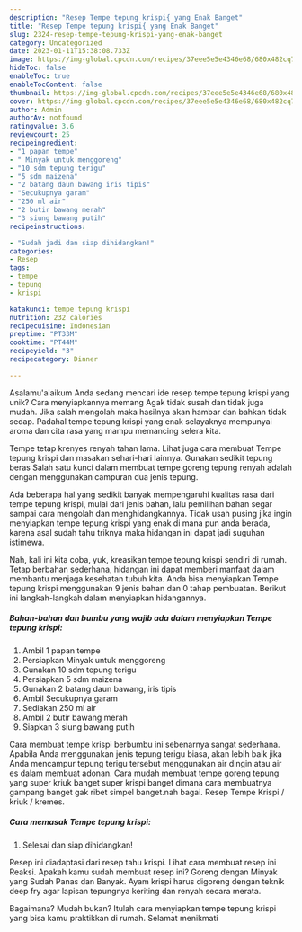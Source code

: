 ```yaml
---
description: "Resep Tempe tepung krispi{ yang Enak Banget"
title: "Resep Tempe tepung krispi{ yang Enak Banget"
slug: 2324-resep-tempe-tepung-krispi-yang-enak-banget
category: Uncategorized
date: 2023-01-11T15:38:08.733Z
image: https://img-global.cpcdn.com/recipes/37eee5e5e4346e68/680x482cq70/tempe-tepung-krispi-foto-resep-utama.jpg
hideToc: false
enableToc: true
enableTocContent: false
thumbnail: https://img-global.cpcdn.com/recipes/37eee5e5e4346e68/680x482cq70/tempe-tepung-krispi-foto-resep-utama.jpg
cover: https://img-global.cpcdn.com/recipes/37eee5e5e4346e68/680x482cq70/tempe-tepung-krispi-foto-resep-utama.jpg
author: Admin
authorAv: notfound
ratingvalue: 3.6
reviewcount: 25
recipeingredient:
- "1 papan tempe"
- " Minyak untuk menggoreng"
- "10 sdm tepung terigu"
- "5 sdm maizena"
- "2 batang daun bawang iris tipis"
- "Secukupnya garam"
- "250 ml air"
- "2 butir bawang merah"
- "3 siung bawang putih"
recipeinstructions:

- "Sudah jadi dan siap dihidangkan!"
categories:
- Resep
tags:
- tempe
- tepung
- krispi

katakunci: tempe tepung krispi 
nutrition: 232 calories
recipecuisine: Indonesian
preptime: "PT33M"
cooktime: "PT44M"
recipeyield: "3"
recipecategory: Dinner

---
```



Asalamu'alaikum Anda sedang mencari ide resep tempe tepung krispi yang unik? Cara menyiapkannya memang Agak tidak susah dan tidak juga mudah. Jika salah mengolah maka hasilnya akan hambar dan bahkan tidak sedap. Padahal tempe tepung krispi yang enak selayaknya mempunyai aroma dan cita rasa yang mampu memancing selera kita.


Tempe tetap krenyes renyah tahan lama. Lihat juga cara membuat Tempe tepung krispi dan masakan sehari-hari lainnya. Gunakan sedikit tepung beras Salah satu kunci dalam membuat tempe goreng tepung renyah adalah dengan menggunakan campuran dua jenis tepung.

Ada beberapa hal yang sedikit banyak mempengaruhi kualitas rasa dari tempe tepung krispi, mulai dari jenis bahan, lalu pemilihan bahan segar sampai cara mengolah dan menghidangkannya. Tidak usah pusing jika ingin menyiapkan tempe tepung krispi yang enak di mana pun anda berada, karena asal sudah tahu triknya maka hidangan ini dapat jadi suguhan istimewa.


Nah, kali ini kita coba, yuk, kreasikan tempe tepung krispi sendiri di rumah. Tetap berbahan sederhana, hidangan ini dapat memberi manfaat dalam membantu menjaga kesehatan tubuh kita. Anda bisa menyiapkan Tempe tepung krispi menggunakan 9 jenis bahan dan 0 tahap pembuatan. Berikut ini langkah-langkah dalam menyiapkan hidangannya.

<!--inarticleads1-->

##### Bahan-bahan dan bumbu yang wajib ada dalam menyiapkan Tempe tepung krispi:

1. Ambil 1 papan tempe
1. Persiapkan  Minyak untuk menggoreng
1. Gunakan 10 sdm tepung terigu
1. Persiapkan 5 sdm maizena
1. Gunakan 2 batang daun bawang, iris tipis
1. Ambil Secukupnya garam
1. Sediakan 250 ml air
1. Ambil 2 butir bawang merah
1. Siapkan 3 siung bawang putih


Cara membuat tempe krispi berbumbu ini sebenarnya sangat sederhana. Apabila Anda menggunakan jenis tepung terigu biasa, akan lebih baik jika Anda mencampur tepung terigu tersebut menggunakan air dingin atau air es dalam membuat adonan. Cara mudah membuat tempe goreng tepung yang super kriuk banget super krispi banget dimana cara membuatnya gampang banget gak ribet simpel banget.nah bagai. Resep Tempe Krispi / kriuk / kremes. 

<!--inarticleads2-->

##### Cara memasak Tempe tepung krispi:


1. Selesai dan siap dihidangkan!

Resep ini diadaptasi dari resep tahu krispi. Lihat cara membuat resep ini Reaksi. Apakah kamu sudah membuat resep ini? Goreng dengan Minyak yang Sudah Panas dan Banyak. Ayam krispi harus digoreng dengan teknik deep fry agar lapisan tepungnya keriting dan renyah secara merata. 

Bagaimana? Mudah bukan? Itulah cara menyiapkan tempe tepung krispi yang bisa kamu praktikkan di rumah. Selamat menikmati
